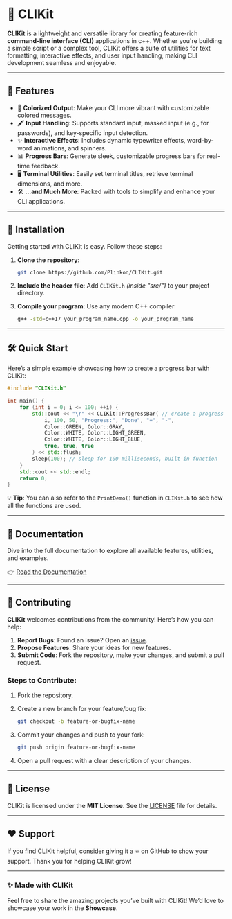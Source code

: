 
# 🚀 CLIKit

**CLIKit** is a lightweight and versatile library for creating feature-rich **command-line interface (CLI)** applications in c++. Whether you're building a simple script or a complex tool, CLIKit offers a suite of utilities for text formatting, interactive effects, and user input handling, making CLI development seamless and enjoyable.

---

## 🌟 Features

- 🎨 **Colorized Output**: Make your CLI more vibrant with customizable colored messages.
- 🖋️ **Input Handling**: Supports standard input, masked input (e.g., for passwords), and key-specific input detection.
- ✨ **Interactive Effects**: Includes dynamic typewriter effects, word-by-word animations, and spinners.
- 📊 **Progress Bars**: Generate sleek, customizable progress bars for real-time feedback.
- 🖥️ **Terminal Utilities**: Easily set terminal titles, retrieve terminal dimensions, and more.
- 🛠️ **...and Much More**: Packed with tools to simplify and enhance your CLI applications.

---

## 🚀 Installation

Getting started with CLIKit is easy. Follow these steps:

1. **Clone the repository**:
   ```bash
   git clone https://github.com/Plinkon/CLIKit.git
   ``` 

2.  **Include the header file**: Add `CLIKit.h` *(inside "src/")* to your project directory.
    
3.  **Compile your program**: Use any modern C++ compiler
	```bash    
    g++ -std=c++17 your_program_name.cpp -o your_program_name
    ```
    

----------

## 🛠️ Quick Start

Here’s a simple example showcasing how to create a progress bar with CLIKit:

```cpp
#include "CLIKit.h"

int main() {
    for (int i = 0; i <= 100; ++i) {
        std::cout << "\r" << CLIKit::ProgressBar( // create a progress bar
            i, 100, 50, "Progress:", "Done", "=", "-",
            Color::GREEN, Color::GRAY,
            Color::WHITE, Color::LIGHT_GREEN,
            Color::WHITE, Color::LIGHT_BLUE,
            true, true, true
        ) << std::flush;
        sleep(100); // sleep for 100 milliseconds, built-in function
    }
    std::cout << std::endl;
    return 0;
}
```

💡 **Tip**: You can also refer to the `PrintDemo()` function in `CLIKit.h` to see how all the functions are used.

----------

## 📖 Documentation

Dive into the full documentation to explore all available features, utilities, and examples.

👉 [Read the Documentation](./DOCS.md)

----------

## 🤝 Contributing

**CLIKit** welcomes contributions from the community! Here’s how you can help:

1.  **Report Bugs**: Found an issue? Open an [issue](https://github.com/Plinkon/CLIKit/issues).
2.  **Propose Features**: Share your ideas for new features.
3.  **Submit Code**: Fork the repository, make your changes, and submit a pull request.

### Steps to Contribute:

1.  Fork the repository.
2.  Create a new branch for your feature/bug fix:
	```bash  
    git checkout -b feature-or-bugfix-name
    ```
    
3.  Commit your changes and push to your fork:
    
    ```bash
    git push origin feature-or-bugfix-name 
    ```
    
4.  Open a pull request with a clear description of your changes.

----------

## 📜 License

CLIKit is licensed under the **MIT License**. See the [LICENSE](./LICENSE) file for details.

----------

## ❤️ Support

If you find CLIKit helpful, consider giving it a ⭐ on GitHub to show your support. Thank you for helping CLIKit grow!

----------

### ✨ Made with CLIKit

Feel free to share the amazing projects you’ve built with CLIKit! We’d love to showcase your work in the **Showcase**.
